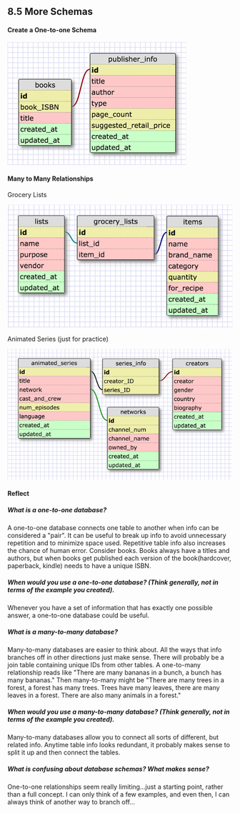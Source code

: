 ## 8.5 More Schemas

#### Create a One-to-one Schema


![image1](imgs/1-to-1_schema.png "One-to-one Schema")

#### Many to Many Relationships
Grocery Lists

![image2](imgs/grocery_list.png "Join Grocery List Schema")

Animated Series 
(just for practice)

![image3](imgs/many-to-many_schema.png "Many-to-many Schema")


#### Reflect
##### What is a one-to-one database?
A one-to-one database connects one table to another when info can be considered a "pair". It can be useful to break up info to avoid unnecessary repetition and to minimize space used. Repetitive table info also increases the chance of human error. Consider books. Books always have a titles and authors, but when books get published each version of the book(hardcover, paperback, kindle) needs to have a unique ISBN. 

##### When would you use a one-to-one database? (Think generally, not in terms of the example you created).
Whenever you have a set of information that has exactly one possible answer, a one-to-one database could be useful.

##### What is a many-to-many database?
Many-to-many databases are easier to think about. All the ways that info branches off in other directions just make sense. There will probably be a join table containing unique IDs from other tables. 
A one-to-many relationship reads like "There are many bananas in a bunch, a bunch has many bananas."
Then many-to-many might be "There are many trees in a forest, a forest has many trees. Trees have many leaves, there are many leaves in a forest. There are also many animals in a forest."
##### When would you use a many-to-many database? (Think generally, not in terms of the example you created).
Many-to-many databases allow you to connect all sorts of different, but related info. Anytime table info looks redundant, it probably makes sense to split it up and then connect the tables.

##### What is confusing about database schemas? What makes sense?
One-to-one relationships seem really limiting...just a starting point, rather than a full concept. I can only think of a few examples, and even then, I can always think of another way to branch off...